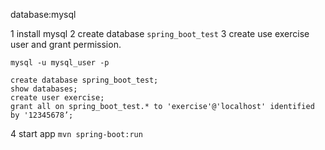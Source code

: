 database:mysql

1 install mysql
2 create database `spring_boot_test`
3 create use exercise user and grant permission.
```
mysql -u mysql_user -p

create database spring_boot_test;
show databases;
create user exercise;
grant all on spring_boot_test.* to 'exercise'@'localhost' identified by '12345678’;
```
4 start app 
`mvn spring-boot:run`